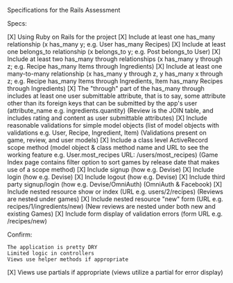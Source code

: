 
Specifications for the Rails Assessment

Specs:

[X]  Using Ruby on Rails for the project
[X]  Include at least one has_many relationship (x has_many y; e.g. User has_many Recipes)
[X]  Include at least one belongs_to relationship (x belongs_to y; e.g. Post belongs_to User)
[X]  Include at least two has_many through relationships (x has_many y through z; e.g. Recipe has_many Items through Ingredients)
[X]  Include at least one many-to-many relationship (x has_many y through z, y has_many x through z; e.g. Recipe has_many Items through Ingredients, Item has_many Recipes through Ingredients)
[X]  The "through" part of the has_many through includes at least one user submittable attribute, that is to say, some attribute other than its foreign keys that can be submitted by the app's user (attribute_name e.g. ingredients.quantity) (Review is the JOIN table, and includes rating and content as user submittable attributes)
[X]  Include reasonable validations for simple model objects (list of model objects with validations e.g. User, Recipe, Ingredient, Item) (Validations present on game, review, and user models)
[X]  Include a class level ActiveRecord scope method (model object & class method name and URL to see the working feature e.g. User.most_recipes URL: /users/most_recipes) (Game Index page contains filter option to sort games by release date that makes use of a scope method)
[X]  Include signup (how e.g. Devise)
[X]  Include login (how e.g. Devise)
[X]  Include logout (how e.g. Devise)
[X]  Include third party signup/login (how e.g. Devise/OmniAuth) (OmniAuth & Facebook)
[X]  Include nested resource show or index (URL e.g. users/2/recipes) (Reviews are nested           under games)
[X]  Include nested resource "new" form (URL e.g. recipes/1/ingredients/new) (New reviews are       nested under both new and existing Games)
[X]  Include form display of validation errors (form URL e.g. /recipes/new)

Confirm:

    The application is pretty DRY
    Limited logic in controllers
    Views use helper methods if appropriate
[X]  Views use partials if appropriate (views utilize a partial for error display)

